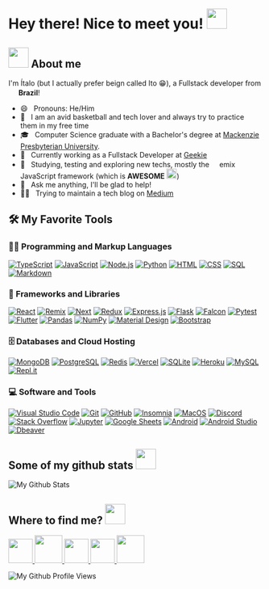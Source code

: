 <h1>Hey there! Nice to meet you! <img src="https://emojis.slackmojis.com/emojis/images/1643516091/21142/meow_bongotap.gif?1643516091" width="40" /></h1>

<h2><img src="https://emojis.slackmojis.com/emojis/images/1641578819/51091/pikachu_wave.gif?1641578819" width="40" /> About me</h3>
<p>I'm Ítalo (but I actually prefer beign called Ito 😁), a Fullstack developer from <img width="16" src="https://cdn-icons-png.flaticon.com/512/3909/3909370.png" /> <b>Brazil</b>!</p>

- 😄 &nbsp; Pronouns: He/Him
- 🤔 &nbsp; I am an avid basketball and tech lover and always try to practice them in my free time
- 🎓 &nbsp; Computer Science graduate with a Bachelor's degree at <a href="https://www.mackenzie.br/en/undergraduate-programs/sao-paulo-higienopolis/computer-science" target="_blank">Mackenzie Presbyterian University</a>.
- 💼 &nbsp; Currently working as a Fullstack Developer at <a href="https://www.geekie.com.br">Geekie</a>
- 🌱 &nbsp; Studying, testing and exploring new techs, mostly the <img width="16" src="https://cdn.jsdelivr.net/npm/simple-icons@v9/icons/remix.svg" />emix JavaScript framework (which is <b>AWESOME</b> <img src="https://emojis.slackmojis.com/emojis/images/1643516090/21130/meow_heart1.png?1643516090" width="20" />)
- 💬 &nbsp; Ask me anything, I'll be glad to help!
- 👨‍💻 &nbsp; Trying to maintain a tech blog on <a href="https://medium.com/@itossauro" target="_blank">Medium</a>

<h2>🛠️ My Favorite Tools</h2>
<h3>👨‍💻 Programming and Markup Languages</h3>
<p>
    <a href="https://github.com/search?q=user%itodevio+language%3AtypeScript"><img alt="TypeScript" src="https://img.shields.io/badge/TypeScript-007ACC.svg?logo=typescript&logoColor=white"></a>
    <a href="https://github.com/search?q=user%3itodevio+language%3Ajavascript"><img alt="JavaScript" src="https://img.shields.io/badge/JavaScript-F7DF1E.svg?logo=javascript&logoColor=black"></a>
    <a href="https://github.com/search?q=user%3itodevio+language%3Ajavascript"><img alt="Node.js" src="https://img.shields.io/badge/Node.js-43853D.svg?logo=node.js&logoColor=white"></a>
    <a href="https://github.com/search?q=user%3itodevio+language%3Apython"><img alt="Python" src="https://img.shields.io/badge/Python-14354C.svg?logo=python&logoColor=white"></a>
    <a href="https://github.com/search?q=user%3itodevio+language%3Ahtml"><img alt="HTML" src="https://img.shields.io/badge/HTML-E34F26.svg?logo=html5&logoColor=white"></a>
    <a href="https://github.com/search?q=user%3itodevio+language%3Acss"><img alt="CSS" src="https://img.shields.io/badge/CSS-1572B6.svg?logo=css3&logoColor=white"></a>
    <a href="https://github.com/search?q=user%3itodevio+language%3Asql"><img alt="SQL" src="https://custom-icon-badges.demolab.com/badge/SQL-025E8C.svg?logo=database&logoColor=white"></a>
    <a href="https://github.com/search?q=user%3itodevio+language%3Amarkdown"><img alt="Markdown" src="https://img.shields.io/badge/Markdown-000000.svg?logo=markdown&logoColor=white"></a>
</p>

<h3>🧰 Frameworks and Libraries</h3>

<p>
    <a href="#"><img alt="React" src="https://img.shields.io/badge/React-20232a.svg?logo=react&logoColor=%2361DAFB"></a>
    <a href="#"><img alt="Remix" src="https://img.shields.io/badge/Remix-000000.svg?logo=remix&logoColor=%2white"></a>
    <a href="#"><img alt="Next" src="https://img.shields.io/badge/Next-white.svg?logo=nextdotjs&logoColor=%23000000"></a>
    <a href="#"><img alt="Redux" src="https://img.shields.io/badge/Redux-764abc.svg?logo=redux&logoColor=%23white"></a>
    <a href="#"><img alt="Express.js" src="https://img.shields.io/badge/Express.js-404d59.svg?logo=express&logoColor=white"></a>
    <a href="#"><img alt="Flask" src="https://img.shields.io/badge/Flask-000000.svg?logo=flask&logoColor=white"></a>
    <a href="#"><img alt="Falcon" src="https://img.shields.io/badge/Falcon-000000.svg?logo=falcon&logoColor=%2white"></a>
    <a href="#"><img alt="Pytest" src="https://img.shields.io/badge/Pytest-0A9EDC.svg?logo=pytest&logoColor=white"></a>
    <a href="#"><img alt="Flutter" src="https://img.shields.io/badge/Flutter-0553B1.svg?logo=flutter&logoColor=%2white"></a>
    <a href="#"><img alt="Pandas" src="https://img.shields.io/badge/Pandas-150458.svg?logo=pandas&logoColor=white"></a>
    <a href="#"><img alt="NumPy" src="https://img.shields.io/badge/Numpy-013243.svg?logo=numpy&logoColor=white"></a>
    <a href="#"><img alt="Material Design" src="https://img.shields.io/badge/Material%20Design-0081CB.svg?logo=material-design&logoColor=white"></a>
    <a href="#"><img alt="Bootstrap" src="https://img.shields.io/badge/Bootstrap-7952B3.svg?logo=bootstrap&logoColor=white"></a>
</p>

<h3>🗄️ Databases and Cloud Hosting</h3>

<p>
    <a href="#"><img alt="MongoDB" src ="https://img.shields.io/badge/MongoDB-4ea94b.svg?logo=mongodb&logoColor=white"></a>
    <a href="#"><img alt="PostgreSQL" src ="https://img.shields.io/badge/PostgreSQL-316192.svg?logo=postgresql&logoColor=white"></a>
    <a href="#"><img alt="Redis" src="https://img.shields.io/badge/Redis-D82C20.svg?logo=redis&logoColor=white"></a>
    <a href="#"><img alt="Vercel" src="https://img.shields.io/badge/Vercel-000000.svg?logo=vercel&logoColor=white"></a>
    <a href="#"><img alt="SQLite" src ="https://img.shields.io/badge/SQLite-07405e.svg?logo=sqlite&logoColor=white"></a>
    <a href="#"><img alt="Heroku" src="https://img.shields.io/badge/Heroku-430098.svg?logo=heroku&logoColor=white"></a>
    <a href="#"><img alt="MySQL" src="https://img.shields.io/badge/MySQL-00f.svg?logo=mysql&logoColor=white"></a>
    <a href="#"><img alt="Repl.it" src="https://img.shields.io/badge/Repl.it-0D101E.svg?logo=Replit&logoColor=white"></a>
</p>

<h3>💻 Software and Tools</h3>

<p>
    <a href="#"><img alt="Visual Studio Code" src="https://img.shields.io/badge/Visual%20Studio%20Code-0078d7.svg?logo=visual-studio-code&logoColor=white"></a>
    <a href="#"><img alt="Git" src="https://img.shields.io/badge/Git-F05033.svg?logo=git&logoColor=white"></a>
    <a href="#"><img alt="GitHub" src="https://img.shields.io/badge/GitHub-8034A9.svg?logo=github&logoColor=white"></a>
    <a href="#"><img alt="Insomnia" src="https://img.shields.io/badge/Insomnia-51087E.svg?logo=insomnia&logoColor=white"></a>
    <a href="#"><img alt="MacOS" src="https://img.shields.io/badge/MacOS-white.svg?logo=apple&logoColor=000000"></a>
    <a href="#"><img alt="Discord" src="https://img.shields.io/badge/-Discord-5865F2.svg?logo=discord&logoColor=white"></a>
    <a href="#"><img alt="Stack Overflow" src="https://img.shields.io/badge/Stack%20Overflow-FE7A16?logo=stack-overflow&logoColor=white"></a>
    <a href="#"><img alt="Jupyter" src="https://img.shields.io/badge/Jupyter-F37626.svg?logo=Jupyter&logoColor=white"></a>
    <a href="#"><img alt="Google Sheets" src="https://img.shields.io/badge/Sheets-34A853.svg?logo=google%20sheets&logoColor=white"></a>
    <a href="#"><img alt="Android" src="https://img.shields.io/badge/Android-3DDC84?logo=android&logoColor=white"></a>
    <a href="#"><img alt="Android Studio" src="https://img.shields.io/badge/Android%20Studio-008678.svg?logo=android-studio&logoColor=white"></a>
    <a href="#"><img alt="Dbeaver" src="https://custom-icon-badges.demolab.com/badge/-Dbeaver-372923?logo=dbeaver-mono&logoColor=white"></a>
</p>


<h2>Some of my github stats <img src="https://emojis.slackmojis.com/emojis/images/1665051119/61583/vibe-rabbit.gif?1665051119" width="40" /></h2>
<img src="https://github-readme-stats.vercel.app/api/top-langs/?username=itodevio&layout=compact&theme=radical&title_color=268bd2" alt="My Github Stats" />

<h2>Where to find me? <img src="https://emojis.slackmojis.com/emojis/images/1687194397/66712/perry_looking.png?1687194397" width="40" /></h2>
<a href="https://www.linkedin.com/in/italodev/" target="_blank">
  <img src="https://cdn.icon-icons.com/icons2/555/PNG/512/linkedin_icon-icons.com_53609.png" width="48px" height="48px">
</a>
<a href="https://medium.com/@itossauro/" target="_blank" >
  <img src="https://cdn.icon-icons.com/icons2/1584/PNG/512/3721675-medium_108052.png" width="55px" height="55px">
</a>
<a href="https://twitter.com/itossauro_" target="_blank" >
  <img src="https://cdn.icon-icons.com/icons2/1211/PNG/512/1491579542-yumminkysocialmedia22_83078.png" width="48px" height="48px">
</a>
<a href="https://www.instagram.com/itossauro/" target="_blank" >
  <img src="https://cdn.icon-icons.com/icons2/1753/PNG/512/iconfinder-social-media-applications-3instagram-4102579_113804.png" width="48px" height="48px">
</a>
<a href="mailto:italoaa99@gmail.com" target="_blank" >
  <img src="https://cdn.icon-icons.com/icons2/272/PNG/512/Gmail_29991.png" width="55px" height="55px">
</a>

<p align="left"> <img src="https://komarev.com/ghpvc/?username=itodevio" alt="My Github Profile Views" /> </p>
